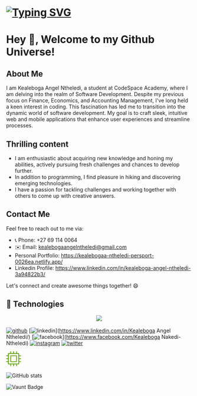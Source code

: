 

# [![Typing SVG](https://readme-typing-svg.demolab.com?font=Fira+Code&pause=1000&random=false&width=435&lines=Hello!+My+name+is+Kea+Angel+Ntheledi;%3CEat%2C+Sleep%2C+Code%2F%3E...+Repeat;Aspiring+Software+Developer)](https://git.io/typing-svg)

 # Hey 👋, Welcome to my Github Universe!</h1>

## About Me

I am Kealeboga Angel Ntheledi, a student at CodeSpace Academy, where I am delving into the realm of Software Development. Despite my previous focus on Finance, Economics, and Accounting Management, I've long held a keen interest in coding. This fascination has led me to transition into the dynamic world of software development. My goal is to craft sleek, intuitive web and mobile applications that enhance user experiences and streamline processes.

## Thrilling content
- I am enthusiastic about acquiring new knowledge and honing my abilities, actively pursuing fresh challenges and chances to develop further.
- In addition to programming, I find pleasure in hiking and discovering emerging technologies.
- I have a passion for tackling challenges and working together with others to come up with creative answers.

## Contact Me

Feel free to reach out to me via:

- 📞 Phone: +27 69 114 0064
- ✉️ Email: kealebogaangelntheledi@gmail.com
- Personal Portfolio: https://kealebogaa-ntheledi-persport-0026ea.netlify.app/
- Linkedin Profile: https://www.linkedin.com/in/kealeboga-angel-ntheledi-3a94822b3/

Let's connect and create awesome things together! 😄



## 🚀 Technologies

<p align="center">
  <a href="https://skillicons.dev">
    <img src="https://skillicons.dev/icons?i=javascript,html,css,tailwind" />
  </a>
</p>

[<img src='https://cdn.jsdelivr.net/npm/simple-icons@3.0.1/icons/github.svg' alt='github' height='40'>](https://github.com/Kea-Angel-Ntheledi)  [<img src='https://cdn.jsdelivr.net/npm/simple-icons@3.0.1/icons/linkedin.svg' alt='linkedin' height='40'>](https://www.linkedin.com/in/Kealeboga Angel Ntheledi/)  [<img src='https://cdn.jsdelivr.net/npm/simple-icons@3.0.1/icons/facebook.svg' alt='facebook' height='40'>](https://www.facebook.com/Kealeboga Nakedi-Ntheledi)  [<img src='https://cdn.jsdelivr.net/npm/simple-icons@3.0.1/icons/instagram.svg' alt='instagram' height='40'>](https://www.instagram.com/kealebogaa.nakedi/)  [<img src='https://cdn.jsdelivr.net/npm/simple-icons@3.0.1/icons/twitter.svg' alt='twitter' height='40'>](https://twitter.com/KeaANtheledi)  

<a href='https://docs.github.com/en/developers'><img src='https://raw.githubusercontent.com/acervenky/animated-github-badges/master/assets/devbadge.gif' width='40' height='40'></a> 

![GitHub stats](https://github-readme-stats.vercel.app/api?username=Kea-Angel-Ntheledi&show_icons=true)  

![Vaunt Badge](https://api.vaunt.dev/v1/github/entities/Kea-Angel-Ntheledi/contributions?format=svg&private=false)  
